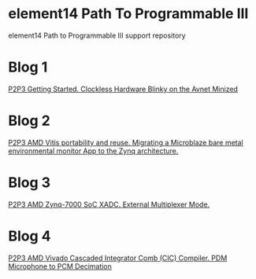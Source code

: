 # element14 Path To Programmable III
element14 Path to Programmable III support repository

# Blog 1
[P2P3 Getting Started. Clockless Hardware Blinky on the Avnet Minized](https://community.element14.com/challenges-projects/design-challenges/pathprogrammable3/b/blog/posts/p2p3-getting-started-clockless-hardware-blinky-on-the-avnet-minized)

# Blog 2
[P2P3 AMD Vitis portability and reuse. Migrating a Microblaze bare metal environmental monitor App to the Zynq architecture.](https://community.element14.com/challenges-projects/design-challenges/pathprogrammable3/b/blog/posts/p2p3-amd-vitis-portability-and-reuse-migrating-microblaze-bare-metal-environmental-monitor-app-to-zynq)

# Blog 3
[P2P3 AMD Zynq-7000 SoC XADC. External Multiplexer Mode.](https://community.element14.com/challenges-projects/design-challenges/pathprogrammable3/b/blog/posts/p2p3-amd-zynq-7000-soc-xadc-external-multiplexer-mode)

# Blog 4
[P2P3 AMD Vivado Cascaded Integrator Comb (CIC) Compiler. PDM Microphone to PCM Decimation](https://community.element14.com/challenges-projects/design-challenges/pathprogrammable3/b/blog/posts/p2p3-amd-vivado-cascaded-integrator-comb-cic-compiler-pdm-microphone-to-pcm-decimation)
